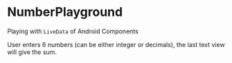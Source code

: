 # NumberPlayground

Playing with `LiveData` of Android Components

User enters 6 numbers (can be either integer or decimals), the last text view will give the sum.
